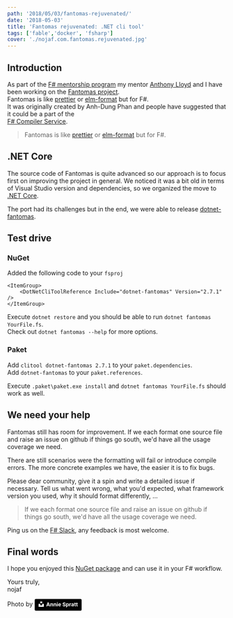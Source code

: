 ```yaml
---
path: '2018/05/03/fantomas-rejuvenated/'
date: '2018-05-03'
title: 'Fantomas rejuvenated: .NET cli tool'
tags: ['fable','docker', 'fsharp']
cover: './nojaf.com.fantomas.rejuvenated.jpg'
---
```


## Introduction

As part of the [F# mentorship program](https://fsharp.org/mentorship/index.html) my mentor [Anthony Lloyd](http://anthonylloyd.github.io) and I have been working on the [Fantomas project](https://github.com/dungpa/fantomas).  
Fantomas is like [prettier](https://prettier.io) or [elm-format](https://github.com/avh4/elm-format) but for F#.  
It was originally created by Anh-Dung Phan and people have suggested that it could be a part of the  
[F# Compiler Service](https://github.com/Microsoft/visualfsharp/pull/3542).

> Fantomas is like [prettier](https://prettier.io) or [elm-format](https://github.com/avh4/elm-format) but for F#.

## .NET Core

The source code of Fantomas is quite advanced so our approach is to focus first on improving the project in general. We noticed it was a bit old in terms of Visual Studio version and dependencies, so we organized the move to [.NET Core](https://github.com/dungpa/fantomas/pull/236).

The port had its challenges but in the end, we were able to release [dotnet-fantomas](https://www.nuget.org/packages/dotnet-fantomas/).

## Test drive

### NuGet

Added the following code to your `fsproj`

    <ItemGroup>  
        <DotNetCliToolReference Include="dotnet-fantomas" Version="2.7.1" />
    </ItemGroup>  

Execute `dotnet restore` and you should be able to run `dotnet fantomas YourFile.fs`.  
Check out `dotnet fantomas --help` for more options.

### Paket

Add `clitool dotnet-fantomas 2.7.1` to your `paket.dependencies`.  
Add `dotnet-fantomas` to your `paket.references`.

Execute `.paket\paket.exe install` and `dotnet fantomas YourFile.fs` should work as well.

## We need your help

Fantomas still has room for improvement. If we each format one source file and raise an issue on github if things go south, we'd have all the usage coverage we need.

There are still scenarios were the formatting will fail or introduce compile errors. The more concrete examples we have, the easier it is to fix bugs.

Please dear community, give it a spin and write a detailed issue if necessary. Tell us what went wrong, what you'd expected, what framework version you used, why it should format differently, ...

> If we each format one source file and raise an issue on github if things go south, we'd have all the usage coverage we need.

Ping us on the [F# Slack](https://fsharp.slack.com), any feedback is most welcome.

## Final words

I hope you enjoyed this [NuGet package](https://www.nuget.org/packages/dotnet-fantomas/) and can use it in your F# workflow.

Yours truly,  
nojaf

Photo by <a style="background-color:black;color:white;text-decoration:none;padding:4px 6px;font-family:-apple-system, BlinkMacSystemFont, &quot;San Francisco&quot;, &quot;Helvetica Neue&quot;, Helvetica, Ubuntu, Roboto, Noto, &quot;Segoe UI&quot;, Arial, sans-serif;font-size:12px;font-weight:bold;line-height:1.2;display:inline-block;border-radius:3px" href="https://unsplash.com/@anniespratt?utm_medium=referral&amp;utm_campaign=photographer-credit&amp;utm_content=creditBadge" target="_blank" rel="noopener noreferrer" title="Download free do whatever you want high-resolution photos from Annie Spratt"><span style="display:inline-block;padding:2px 3px"><svg xmlns="http://www.w3.org/2000/svg" style="height:12px;width:auto;position:relative;vertical-align:middle;top:-2px;fill:white" viewBox="0 0 32 32"><title>unsplash-logo</title><path d="M10 9V0h12v9H10zm12 5h10v18H0V14h10v9h12v-9z"></path></svg></span><span style="display:inline-block;padding:2px 3px">Annie Spratt</span></a>